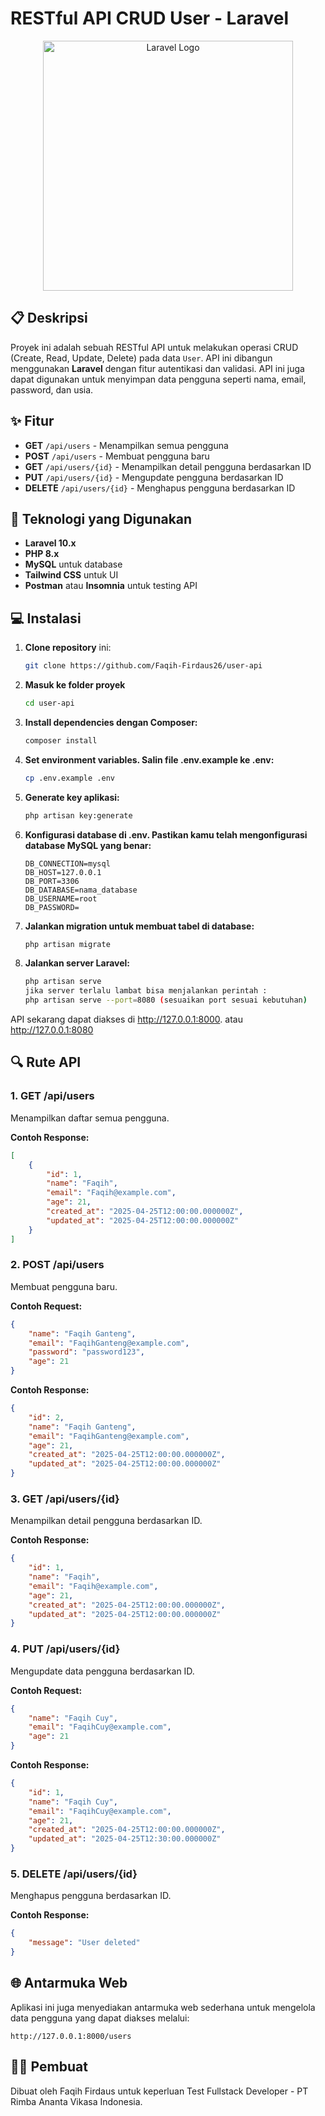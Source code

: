 # RESTful API CRUD User - Laravel

<p align="center">
  <img src="https://raw.githubusercontent.com/laravel/art/master/logo-lockup/5%20SVG/2%20CMYK/1%20Full%20Color/laravel-logolockup-cmyk-red.svg" width="400" alt="Laravel Logo">
</p>

## 📋 Deskripsi

Proyek ini adalah sebuah RESTful API untuk melakukan operasi CRUD (Create, Read, Update, Delete) pada data `User`. API ini dibangun menggunakan **Laravel** dengan fitur autentikasi dan validasi. API ini juga dapat digunakan untuk menyimpan data pengguna seperti nama, email, password, dan usia.

## ✨ Fitur

-   **GET** `/api/users` - Menampilkan semua pengguna
-   **POST** `/api/users` - Membuat pengguna baru
-   **GET** `/api/users/{id}` - Menampilkan detail pengguna berdasarkan ID
-   **PUT** `/api/users/{id}` - Mengupdate pengguna berdasarkan ID
-   **DELETE** `/api/users/{id}` - Menghapus pengguna berdasarkan ID

## 🚀 Teknologi yang Digunakan

-   **Laravel 10.x**
-   **PHP 8.x**
-   **MySQL** untuk database
-   **Tailwind CSS** untuk UI
-   **Postman** atau **Insomnia** untuk testing API

## 💻 Instalasi

1. **Clone repository** ini:

    ```bash
    git clone https://github.com/Faqih-Firdaus26/user-api
    ```

2. **Masuk ke folder proyek**

    ```bash
    cd user-api
    ```

3. **Install dependencies dengan Composer:**

    ```bash
    composer install
    ```

4. **Set environment variables. Salin file .env.example ke .env:**

    ```bash
    cp .env.example .env
    ```

5. **Generate key aplikasi:**

    ```bash
    php artisan key:generate
    ```

6. **Konfigurasi database di .env. Pastikan kamu telah mengonfigurasi database MySQL yang benar:**

    ```env
    DB_CONNECTION=mysql
    DB_HOST=127.0.0.1
    DB_PORT=3306
    DB_DATABASE=nama_database
    DB_USERNAME=root
    DB_PASSWORD=
    ```

7. **Jalankan migration untuk membuat tabel di database:**

    ```bash
    php artisan migrate
    ```

8. **Jalankan server Laravel:**
    ```bash
    php artisan serve
    jika server terlalu lambat bisa menjalankan perintah :
    php artisan serve --port=8080 (sesuaikan port sesuai kebutuhan)
    ```

API sekarang dapat diakses di http://127.0.0.1:8000. atau http://127.0.0.1:8080

## 🔍 Rute API

### 1. **GET /api/users**

Menampilkan daftar semua pengguna.

**Contoh Response:**

```json
[
    {
        "id": 1,
        "name": "Faqih",
        "email": "Faqih@example.com",
        "age": 21,
        "created_at": "2025-04-25T12:00:00.000000Z",
        "updated_at": "2025-04-25T12:00:00.000000Z"
    }
]
```

### 2. **POST /api/users**

Membuat pengguna baru.

**Contoh Request:**

```json
{
    "name": "Faqih Ganteng",
    "email": "FaqihGanteng@example.com",
    "password": "password123",
    "age": 21
}
```

**Contoh Response:**

```json
{
    "id": 2,
    "name": "Faqih Ganteng",
    "email": "FaqihGanteng@example.com",
    "age": 21,
    "created_at": "2025-04-25T12:00:00.000000Z",
    "updated_at": "2025-04-25T12:00:00.000000Z"
}
```

### 3. **GET /api/users/{id}**

Menampilkan detail pengguna berdasarkan ID.

**Contoh Response:**

```json
{
    "id": 1,
    "name": "Faqih",
    "email": "Faqih@example.com",
    "age": 21,
    "created_at": "2025-04-25T12:00:00.000000Z",
    "updated_at": "2025-04-25T12:00:00.000000Z"
}
```

### 4. **PUT /api/users/{id}**

Mengupdate data pengguna berdasarkan ID.

**Contoh Request:**

```json
{
    "name": "Faqih Cuy",
    "email": "FaqihCuy@example.com",
    "age": 21
}
```

**Contoh Response:**

```json
{
    "id": 1,
    "name": "Faqih Cuy",
    "email": "FaqihCuy@example.com",
    "age": 21,
    "created_at": "2025-04-25T12:00:00.000000Z",
    "updated_at": "2025-04-25T12:30:00.000000Z"
}
```

### 5. **DELETE /api/users/{id}**

Menghapus pengguna berdasarkan ID.

**Contoh Response:**

```json
{
    "message": "User deleted"
}
```

## 🌐 Antarmuka Web

Aplikasi ini juga menyediakan antarmuka web sederhana untuk mengelola data pengguna yang dapat diakses melalui:

```
http://127.0.0.1:8000/users
```

## 👨‍💻 Pembuat

Dibuat oleh Faqih Firdaus untuk keperluan Test Fullstack Developer - PT Rimba Ananta Vikasa Indonesia.
